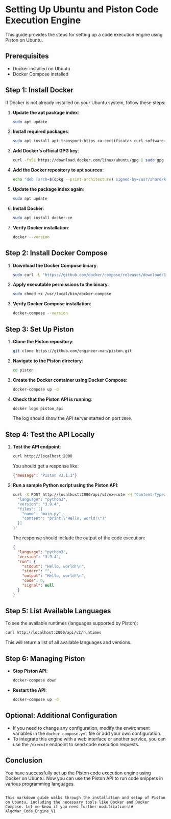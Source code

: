 # Setting Up Ubuntu and Piston Code Execution Engine

This guide provides the steps for setting up a code execution engine using Piston on Ubuntu.

## Prerequisites

- Docker installed on Ubuntu
- Docker Compose installed

## Step 1: Install Docker

If Docker is not already installed on your Ubuntu system, follow these steps:

1. **Update the apt package index**:

   ```bash
   sudo apt update
   ```

2. **Install required packages**:
   ```bash
   sudo apt install apt-transport-https ca-certificates curl software-properties-common
   ```

3. **Add Docker’s official GPG key**:
   ```bash
   curl -fsSL https://download.docker.com/linux/ubuntu/gpg | sudo gpg --dearmor -o /usr/share/keyrings/docker-archive-keyring.gpg
   ```

4. **Add the Docker repository to apt sources**:
   ```bash
   echo "deb [arch=$(dpkg --print-architecture) signed-by=/usr/share/keyrings/docker-archive-keyring.gpg] https://download.docker.com/linux/ubuntu $(lsb_release -cs) stable" | sudo tee /etc/apt/sources.list.d/docker.list > /dev/null
   ```

5. **Update the package index again**:
   ```bash
   sudo apt update
   ```

6. **Install Docker**:
   ```bash
   sudo apt install docker-ce
   ```

7. **Verify Docker installation**:
   ```bash
   docker --version
   ```

## Step 2: Install Docker Compose

1. **Download the Docker Compose binary**:
   ```bash
   sudo curl -L "https://github.com/docker/compose/releases/download/1.29.2/docker-compose-$(uname -s)-$(uname -m)" -o /usr/local/bin/docker-compose
   ```

2. **Apply executable permissions to the binary**:
   ```bash
   sudo chmod +x /usr/local/bin/docker-compose
   ```

3. **Verify Docker Compose installation**:
   ```bash
   docker-compose --version
   ```

## Step 3: Set Up Piston

1. **Clone the Piston repository**:
   ```bash
   git clone https://github.com/engineer-man/piston.git
   ```

2. **Navigate to the Piston directory**:
   ```bash
   cd piston
   ```

3. **Create the Docker container using Docker Compose**:
   ```bash
   docker-compose up -d
   ```

4. **Check that the Piston API is running**:
   ```bash
   docker logs piston_api
   ```

   The log should show the API server started on port `2000`.

## Step 4: Test the API Locally

1. **Test the API endpoint**:
   ```bash
   curl http://localhost:2000
   ```

   You should get a response like:
   ```json
   {"message": "Piston v3.1.1"}
   ```

2. **Run a sample Python script using the Piston API**:
   ```bash
   curl -X POST http://localhost:2000/api/v2/execute -H "Content-Type: application/json" -d '{
     "language": "python3",
     "version": "3.9.4",
     "files": [{
       "name": "main.py",
       "content": "print(\"Hello, world!\")"
     }]
   }'
   ```

   The response should include the output of the code execution:
   ```json
   {
     "language": "python3",
     "version": "3.9.4",
     "run": {
       "stdout": "Hello, world!\n",
       "stderr": "",
       "output": "Hello, world!\n",
       "code": 0,
       "signal": null
     }
   }
   ```

## Step 5: List Available Languages

To see the available runtimes (languages supported by Piston):

```bash
curl http://localhost:2000/api/v2/runtimes
```

This will return a list of all available languages and versions.

## Step 6: Managing Piston

- **Stop Piston API**:
  ```bash
  docker-compose down
  ```

- **Restart the API**:
  ```bash
  docker-compose up -d
  ```

## Optional: Additional Configuration

- If you need to change any configuration, modify the environment variables in the `docker-compose.yml` file or add your own configuration.
- To integrate this engine with a web interface or another service, you can use the `/execute` endpoint to send code execution requests.

## Conclusion

You have successfully set up the Piston code execution engine using Docker on Ubuntu. Now you can use the Piston API to run code snippets in various programming languages.
```

This markdown guide walks through the installation and setup of Piston on Ubuntu, including the necessary tools like Docker and Docker Compose. Let me know if you need further modifications!# AlgoWar_Code_Engine_V1
